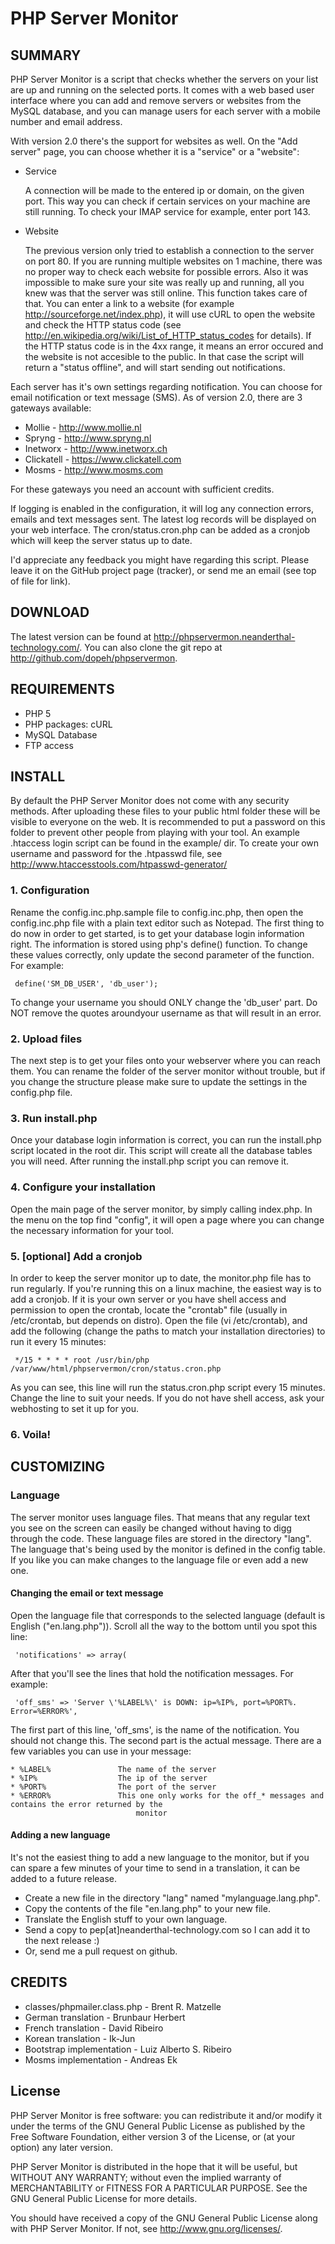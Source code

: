 # PHP Server Monitor

## SUMMARY

PHP Server Monitor is a script that checks whether the servers on your list are up and running on the selected ports.
It comes with a web based user interface where you can add and remove servers or websites from the MySQL database,
and you can manage users for each server with a mobile number and email address.

With version 2.0 there's the support for websites as well. On the "Add server" page, you can choose
whether it is a "service" or a "website":

* Service

  A connection will be made to the entered ip or domain, on the given port.
  This way you can check if certain services on your machine are still running.
  To check your IMAP service for example, enter port 143.

* Website

  The previous version only tried to establish a connection to the server on port 80. If you are running multiple
  websites on 1 machine, there was no proper way to check each website for possible errors. Also it was impossible to make
  sure your site was really up and running, all you knew was that the server was still online.
  This function takes care of that.
  You can enter a link to a website (for example <http://sourceforge.net/index.php>), it will use cURL to open the website and
  check the HTTP status code (see <http://en.wikipedia.org/wiki/List_of_HTTP_status_codes> for details).
  If the HTTP status code is in the 4xx range, it means an error occured and the website is not accesible to the public.
  In that case the script will return a "status offline", and will start sending out notifications.

Each server has it's own settings regarding notification.
You can choose for email notification or text message (SMS). As of version 2.0, there are 3 gateways
available:

* Mollie - <http://www.mollie.nl>
* Spryng - <http://www.spryng.nl>
* Inetworx - <http://www.inetworx.ch>
* Clickatell - <https://www.clickatell.com>
* Mosms - <http://www.mosms.com>

For these gateways you need an account with sufficient credits.

If logging is enabled in the configuration, it will log any connection errors, emails and text messages sent.
The latest log records will be displayed on your web interface.
The cron/status.cron.php can be added as a cronjob which will keep the server status up to date.

I'd appreciate any feedback you might have regarding this script. Please leave it on the GitHub
project page (tracker), or send me an email (see top of file for link).

## DOWNLOAD

The latest version can be found at <http://phpservermon.neanderthal-technology.com/>.
You can also clone the git repo at <http://github.com/dopeh/phpservermon>.


## REQUIREMENTS

 * PHP 5
 * PHP packages: cURL
 * MySQL Database
 * FTP access


## INSTALL

By default the PHP Server Monitor does not come with any security methods. After uploading these files to
your public html folder these will be visible to everyone on the web. It is recommended to put a password
on this folder to prevent other people from playing with your tool. An example .htaccess login script can
be found in the example/ dir. To create your own username and password for the .htpasswd file, see
<http://www.htaccesstools.com/htpasswd-generator/>

### 1. Configuration

Rename the config.inc.php.sample file to config.inc.php, then open the
config.inc.php file with a plain text editor such as Notepad.
The first thing to do now in order to get started, is to get your database login information
right. The information is stored using php's define() function.
To change these values correctly, only update the second parameter of the function.
For example:

     define('SM_DB_USER', 'db_user');

To change your username you should ONLY change the 'db\_user' part.
Do NOT remove the quotes aroundyour username as that will result in an error.

### 2. Upload files

The next step is to get your files onto your webserver where you can reach them.
You can rename the folder of the server monitor without trouble, but if you change the structure please make sure
to update the settings in the config.php file.

### 3. Run install.php

Once your database login information is correct, you can run the install.php script located in the root dir.
This script will create all the database tables you will need.
After running the install.php script you can remove it.

### 4. Configure your installation

Open the main page of the server monitor, by simply calling index.php. In the menu on the top find "config",
it will open a page where you can change the necessary information for your tool.

### 5. [optional] Add a cronjob

In order to keep the server monitor up to date, the monitor.php file has to run regularly.
If you're running this on a linux machine, the easiest way is to add a cronjob.
If it is your own server or you have shell access and permission to open the crontab, locate the "crontab" file
(usually in /etc/crontab, but depends on distro). Open the file (vi /etc/crontab), and add the following
(change the paths to match your installation directories) to run it every 15 minutes:

     */15 * * * * root /usr/bin/php /var/www/html/phpservermon/cron/status.cron.php

As you can see, this line will run the status.cron.php script every 15 minutes. Change the line to suit your needs.
If you do not have shell access, ask your webhosting to set it up for you.

### 6. Voila!


## CUSTOMIZING

### Language

The server monitor uses language files. That means that any regular text you see on the screen can easily be
changed without having to digg through the code. These language files are stored in the directory "lang".
The language that's being used by the monitor is defined in the config table. If you like
you can make changes to the language file or even add a new one.

#### Changing the email or text message

Open the language file that corresponds to the selected language
(default is English ("en.lang.php")). Scroll all the way to the bottom until you spot this line:

     'notifications' => array(

After that you'll see the lines that hold the notification messages. For example:

     'off_sms' => 'Server \'%LABEL%\' is DOWN: ip=%IP%, port=%PORT%. Error=%ERROR%',

The first part of this line, 'off_sms', is the name of the notification. You should not change this.
The second part is the actual message. There are a few variables you can use in your message:

    * %LABEL%				The name of the server
    * %IP%					The ip of the server
    * %PORT%				The port of the server
    * %ERROR%				This one only works for the off_* messages and contains the error returned by the
								monitor

#### Adding a new language

   It's not the easiest thing to add a new language to the monitor, but if you can spare a few minutes of your time
   to send in a translation, it can be added to a future release.

   * Create a new file in the directory "lang" named "mylanguage.lang.php".
   * Copy the contents of the file "en.lang.php" to your new file.
   * Translate the English stuff to your own language.
   * Send a copy to pep[at]neanderthal-technology.com so I can add it to the next release :)
   * Or, send me a pull request on github.

## CREDITS

 * classes/phpmailer.class.php - Brent R. Matzelle
 * German translation - Brunbaur Herbert
 * French translation - David Ribeiro
 * Korean translation - Ik-Jun
 * Bootstrap implementation - Luiz Alberto S. Ribeiro
 * Mosms implementation - Andreas Ek

## License

 PHP Server Monitor is free software: you can redistribute it and/or modify
 it under the terms of the GNU General Public License as published by
 the Free Software Foundation, either version 3 of the License, or
 (at your option) any later version.

 PHP Server Monitor is distributed in the hope that it will be useful,
 but WITHOUT ANY WARRANTY; without even the implied warranty of
 MERCHANTABILITY or FITNESS FOR A PARTICULAR PURPOSE.  See the
 GNU General Public License for more details.

 You should have received a copy of the GNU General Public License
 along with PHP Server Monitor.  If not, see <http://www.gnu.org/licenses/>.
